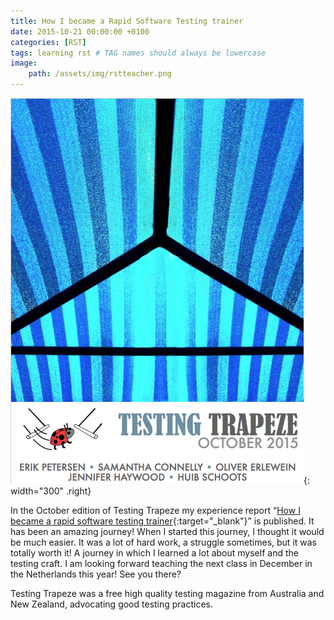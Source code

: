 ```yaml
---
title: How I became a Rapid Software Testing trainer
date: 2015-10-21 00:00:00 +0100
categories: [RST]
tags: learning rst # TAG names should always be lowercase
image:
    path: /assets/img/rstteacher.png
---
```


![Cartoon drawn by Damian Synadinos](/assets/img/TestingTrapeze2015October.png){: width="300" .right}

In the October edition of Testing Trapeze my experience report “[How I became a rapid software testing trainer](/assets/files/How-I-became-RST-trainer-TestingTrapeze-2015-October.pdf){:target="_blank"}” is published. It has been an amazing journey! When I started this journey, I thought it would be much easier. It was a lot of hard work, a struggle sometimes, but it was totally worth it! A journey in which I learned a lot about myself and the testing craft. I am looking forward teaching the next class in December in the Netherlands this year! See you there?

Testing Trapeze was a free high quality testing magazine from Australia and New Zealand, advocating good testing practices.
